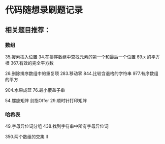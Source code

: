 # 代码随想录刷题记录

## 相关题目推荐：
### 数组


35.搜索插入位置
34.在排序数组中查找元素的第一个和最后一个位置
69.x 的平方根
367.有效的完全平方数

26.删除排序数组中的重复项
283.移动零
844.比较含退格的字符串
977.有序数组的平方

904.水果成篮
76.最小覆盖子串

54.螺旋矩阵
剑指Offer 29.顺时针打印矩阵

### 哈希表
49.字母异位词分组
438.找到字符串中所有字母异位词

350.两个数组的交集 II
